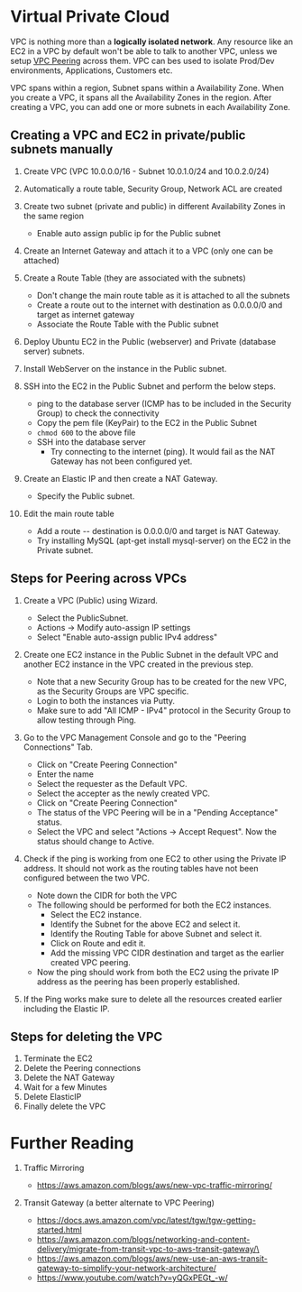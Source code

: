 # Virtual Private Cloud

VPC is nothing more than a **logically isolated network**. Any resource like an EC2 in a VPC by default won't be able to talk to another VPC, unless we setup [VPC Peering](https://docs.aws.amazon.com/vpc/latest/peering/what-is-vpc-peering.html) across them. VPC can bes used to isolate Prod/Dev environments, Applications, Customers etc.

VPC spans within a region, Subnet spans within a Availability Zone. When you create a VPC, it spans all the Availability Zones in the region. After creating a VPC, you can add one or more subnets in each Availability Zone.

## Creating a VPC and EC2 in private/public subnets manually

1. Create VPC (VPC 10.0.0.0/16 - Subnet 10.0.1.0/24 and 10.0.2.0/24)

1. Automatically a route table, Security Group, Network ACL are created

1. Create two subnet (private and public) in different Availability Zones in the same region
	- Enable auto assign public ip for the Public subnet

1. Create an Internet Gateway and attach it to a VPC (only one can be attached)

1. Create a Route Table (they are associated with the subnets)
	- Don't change the main route table as it is attached to all the subnets
	- Create a route out to the internet with destination as 0.0.0.0/0 and target as internet gateway
	- Associate the Route Table with the Public subnet

1. Deploy Ubuntu EC2 in the Public (webserver) and Private (database server) subnets.

1. Install WebServer on the instance in the Public subnet.

1. SSH into the EC2 in the Public Subnet and perform the below steps.
	- ping to the database server (ICMP has to be included in the Security Group) to check the connectivity
	- Copy the pem file (KeyPair) to the EC2 in the Public Subnet
	- `chmod 600` to the above file
	- SSH into the database server
		- Try connecting to the internet (ping). It would fail as the NAT Gateway has not been configured yet.
 
1. Create an Elastic IP and then create a NAT Gateway.
	- Specify the Public subnet.

1. Edit the main route table
	- Add a route -- destination is 0.0.0.0/0 and target is NAT Gateway.
	- Try installing MySQL (apt-get install mysql-server) on the EC2 in the Private subnet.

## Steps for Peering across VPCs

1. Create a VPC (Public) using Wizard.
	-  Select the PublicSubnet.
	-  Actions -> Modify auto-assign IP settings
	-  Select "Enable auto-assign public IPv4 address"

1. Create one EC2 instance in the Public Subnet in the default VPC and another EC2 instance in the VPC created in the previous step.
	-  Note that  a new Security Group has to be created for the new VPC, as the Security Groups are VPC specific.
	-  Login to both the instances via Putty.
	-  Make sure to add "All ICMP - IPv4" protocol in the Security Group to allow testing through Ping.

1. Go to the VPC Management Console and go to the "Peering Connections" Tab.
	-  Click on "Create Peering Connection"
	-  Enter the name
	-  Select the requester as the Default VPC.
	-  Select the accepter as the newly created VPC.
	-  Click on "Create Peering Connection"
	-  The status of the VPC Peering will be in a "Pending Acceptance" status.
	-  Select the VPC and select "Actions -> Accept Request". Now the status should change to Active.

1. Check if the ping is working from one EC2 to other using the Private IP address. It should not work as the routing tables have not been configured between the two VPC.

	- Note down the CIDR for both the VPC
    - The following should be performed for both the EC2 instances.
        - Select the EC2 instance.
        - Identify the Subnet for the above EC2 and select it.
        - Identify the Routing Table for above Subnet and select it.
        - Click on Route and edit it.
        - Add the missing VPC CIDR destination and target as the earlier created VPC peering.
	- Now the ping should work from both the EC2 using the private IP address as the peering has been properly established.

1. If the Ping works make sure to delete all the resources created earlier including the Elastic IP.

## Steps for deleting the VPC
1. Terminate the EC2
1. Delete the Peering connections
1. Delete the NAT Gateway
1. Wait for a few Minutes
1. Delete ElasticIP
1. Finally delete the VPC

# Further Reading

1. Traffic Mirroring
	- https://aws.amazon.com/blogs/aws/new-vpc-traffic-mirroring/

1. Transit Gateway (a better alternate to VPC Peering)
	- https://docs.aws.amazon.com/vpc/latest/tgw/tgw-getting-started.html
	- https://aws.amazon.com/blogs/networking-and-content-delivery/migrate-from-transit-vpc-to-aws-transit-gateway/\
	- https://aws.amazon.com/blogs/aws/new-use-an-aws-transit-gateway-to-simplify-your-network-architecture/
	- https://www.youtube.com/watch?v=yQGxPEGt_-w/